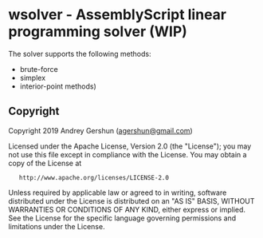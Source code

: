 # wsolver - AssemblyScript linear programming solver (WIP)

The solver supports the following methods:
* brute-force
* simplex 
* interior-point methods)


## Copyright

Copyright 2019 Andrey Gershun (agershun@gmail.com)

   Licensed under the Apache License, Version 2.0 (the "License");
   you may not use this file except in compliance with the License.
   You may obtain a copy of the License at

       http://www.apache.org/licenses/LICENSE-2.0

   Unless required by applicable law or agreed to in writing, software
   distributed under the License is distributed on an "AS IS" BASIS,
   WITHOUT WARRANTIES OR CONDITIONS OF ANY KIND, either express or implied.
   See the License for the specific language governing permissions and
   limitations under the License.
